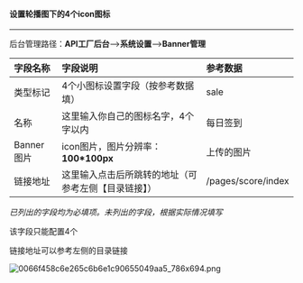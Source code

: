 #### 设置轮播图下的4个icon图标

---

后台管理路径：**API工厂后台**——&gt;**系统设置**——&gt;**Banner管理**

| 字段名称 | 字段说明 | 参考数据 |
| :--- | :--- | :--- |
| 类型标记 | 4个小图标设置字段（按参考数据填） | sale |
| 名称 | 这里输入你自己的图标名字，4个字以内 | 每日签到 |
| Banner图片 | icon图片，图片分辨率：**100\*100px** | 上传的图片 |
| 链接地址 | 这里输入点击后所跳转的地址（可参考左侧【目录链接】） | /pages/score/index |

_已列出的字段均为必填项。未列出的字段，根据实际情况填写_

该字段只能配置4个



链接地址可以参考左侧的目录链接

![](https://daxue.qinghuan.app/uploads/projects/YanXuan-API/1532ffcaa4955db8.png "0066f458c6e265c6b6e1c90655049aa5\_786x694.png")

